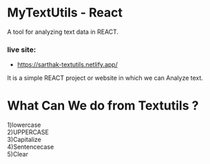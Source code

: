 # MyTextUtils - React
A tool for analyzing text data in REACT.

### live site:
- https://sarthak-textutils.netlify.app/

It is a simple REACT project or website in which we can Analyze text.

<h1>What Can We do from Textutils ?</h1>
1)lowercase<br>
2)UPPERCASE<br>
3)Capitalize<br>
4)Sentencecase<br>
5)Clear
